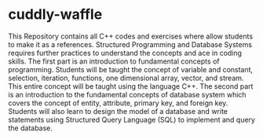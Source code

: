 # cuddly-waffle

This Repository contains all C++ codes and exercises where allow students to make it as a references. Structured Programming and Database Systems requires further practices to understand the concepts and ace in coding skills. The first part is an introduction to fundamental concepts of programming. Students will be taught the concept of variable and constant, selection, iteration, functions, one dimensional array, vector, and stream. This entire concept will be taught using the language C++. The second part is an introduction to the fundamental concepts of database system which covers the concept of entity, attribute, primary key, and foreign key. Students will also learn to design the model of a database and write statements using Structured Query Language (SQL) to implement and query the database. 
